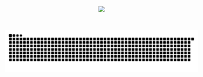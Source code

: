 

<p align="center">
  <img src="https://readme-typing-svg.herokuapp.com?font=Architects+Daughter&color=04C42B&size=30&center=false&lines=Holaaa+soy+Ulises;Y+me+encantan+las+compus;=)" />
</p>

<br/>

![𝙶𝚒𝚝𝚑𝚞𝚋 𝙲𝚘𝚗𝚝𝚛𝚒𝚋𝚞𝚝𝚒𝚘𝚗 𝙶𝚛𝚊𝚙𝚑](https://github.com/JayantGoel001/JayantGoel001/blob/master/github-contribution-grid-snake.svg)
<br/>
